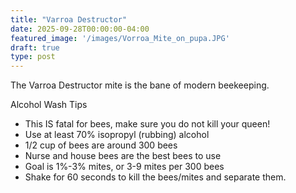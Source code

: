 ```yaml
---
title: "Varroa Destructor"
date: 2025-09-28T00:00:00-04:00
featured_image: '/images/Vorroa_Mite_on_pupa.JPG'
draft: true
type: post
---
```


The Varroa Destructor mite is the bane of modern beekeeping.

Alcohol Wash Tips
* This IS fatal for bees, make sure you do not kill your queen!
* Use at least 70% isopropyl (rubbing) alcohol
* 1/2 cup of bees are around 300 bees
* Nurse and house bees are the best bees to use
* Goal is 1%-3% mites, or 3-9 mites per 300 bees
* Shake for 60 seconds to kill the bees/mites and separate them.